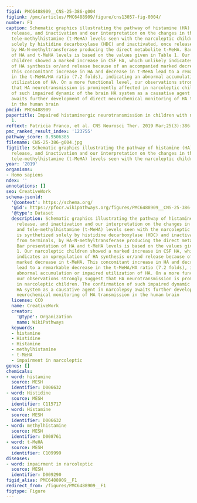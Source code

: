 ```yaml
---
figid: PMC6488909__CNS-25-386-g004
figlink: /pmc/articles/PMC6488909/figure/cns13057-fig-0004/
number: F1
caption: Schematic graphics illustrating the pathway of histamine (HA) synthesis,
  release, and inactivation and our interpretation on the changes in the CSF HA and
  tele‐methylhistamine (t‐MeHA) levels seen with the narcoleptic children. HA is synthetized
  solely by histidine decarboxylase (HDC) and inactivated, once released from terminals,
  by HA‐N‐methyltransferase producing the direct metabolite t‐MeHA. Bar presentation
  of HA and t‐MeHA levels is based on the values given in Table 1. Our narcoleptic
  children showed a marked increase in CSF HA, which unlikely indicates an upregulation
  of HA synthesis or/and release because of an accompanied marked decrease in t‐MeHA.
  This concomitant increase in HA and decrease in t‐MeHA lead to a remarkable decrease
  in the t‐MeHA/HA ratio (7.2 folds), indicating an abnormal accumulation or impaired
  utilization of HA. On a more functional level, our observations strongly suggest
  that HA neurotransmission is prominently affected in narcoleptic children. The confirmation
  of such impaired dynamic of the brain HA system as a causative agent in narcolepsy
  awaits further development of direct neurochemical monitoring of HA transmission
  in the human brain
pmcid: PMC6488909
papertitle: Impaired histaminergic neurotransmission in children with narcolepsy type
  1.
reftext: Patricia Franco, et al. CNS Neurosci Ther. 2019 Mar;25(3):386-395.
pmc_ranked_result_index: '123755'
pathway_score: 0.9506385
filename: CNS-25-386-g004.jpg
figtitle: Schematic graphics illustrating the pathway of histamine (HA) synthesis,
  release, and inactivation and our interpretation on the changes in the CSF HA and
  tele‐methylhistamine (t‐MeHA) levels seen with the narcoleptic children
year: '2019'
organisms:
- Homo sapiens
ndex: ''
annotations: []
seo: CreativeWork
schema-jsonld:
  '@context': https://schema.org/
  '@id': https://pfocr.wikipathways.org/figures/PMC6488909__CNS-25-386-g004.html
  '@type': Dataset
  description: Schematic graphics illustrating the pathway of histamine (HA) synthesis,
    release, and inactivation and our interpretation on the changes in the CSF HA
    and tele‐methylhistamine (t‐MeHA) levels seen with the narcoleptic children. HA
    is synthetized solely by histidine decarboxylase (HDC) and inactivated, once released
    from terminals, by HA‐N‐methyltransferase producing the direct metabolite t‐MeHA.
    Bar presentation of HA and t‐MeHA levels is based on the values given in Table
    1. Our narcoleptic children showed a marked increase in CSF HA, which unlikely
    indicates an upregulation of HA synthesis or/and release because of an accompanied
    marked decrease in t‐MeHA. This concomitant increase in HA and decrease in t‐MeHA
    lead to a remarkable decrease in the t‐MeHA/HA ratio (7.2 folds), indicating an
    abnormal accumulation or impaired utilization of HA. On a more functional level,
    our observations strongly suggest that HA neurotransmission is prominently affected
    in narcoleptic children. The confirmation of such impaired dynamic of the brain
    HA system as a causative agent in narcolepsy awaits further development of direct
    neurochemical monitoring of HA transmission in the human brain
  license: CC0
  name: CreativeWork
  creator:
    '@type': Organization
    name: WikiPathways
  keywords:
  - histamine
  - Histidine
  - Histamine
  - methylhistamine
  - t-MeHA
  - impairment in narcoleptic
genes: []
chemicals:
- word: histamine
  source: MESH
  identifier: D006632
- word: Histidine
  source: MESH
  identifier: C115717
- word: Histamine
  source: MESH
  identifier: D006632
- word: methylhistamine
  source: MESH
  identifier: D008761
- word: t-MeHA
  source: MESH
  identifier: C109999
diseases:
- word: impairment in narcoleptic
  source: MESH
  identifier: D009290
figid_alias: PMC6488909__F1
redirect_from: /figures/PMC6488909__F1
figtype: Figure
---
```

